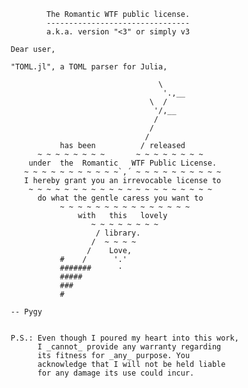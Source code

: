                        The Romantic WTF public license.
                       --------------------------------
                       a.k.a. version "<3" or simply v3
                       
               Dear user,

               "TOML.jl", a TOML parser for Julia,
                  
                                                \ 
                                                 '.,__
                                              \  /
                                               '/,__
                                               /
                                              /
                                             /
                          has been          / released
                     ~ ~ ~ ~ ~ ~ ~ ~       ~ ~ ~ ~ ~ ~ ~ ~ 
                   under  the  Romantic   WTF Public License.
                  ~ ~ ~ ~ ~ ~ ~ ~ ~ ~ ~`,´ ~ ~ ~ ~ ~ ~ ~ ~ ~ ~ 
                  I hereby grant you an irrevocable license to
                   ~ ~ ~ ~ ~ ~ ~ ~ ~ ~ ~ ~ ~ ~ ~ ~ ~ ~ ~ ~ ~
                     do what the gentle caress you want to
                          ~ ~ ~ ~ ~ ~ ~ ~ ~ ~ ~ ~ ~ ~ ~  
                              with   this   lovely
                                 ~ ~ ~ ~ ~ ~ ~ ~ 
                                  / library.
                                 /  ~ ~ ~ ~
                                /    Love,
                          #    /      '.'
                          #######      ·
                          #####
                          ###
                          #
    
               -- Pygy
    
    
               P.S.: Even though I poured my heart into this work, 
                     I _cannot_ provide any warranty regarding 
                     its fitness for _any_ purpose. You
                     acknowledge that I will not be held liable
                     for any damage its use could incur.
